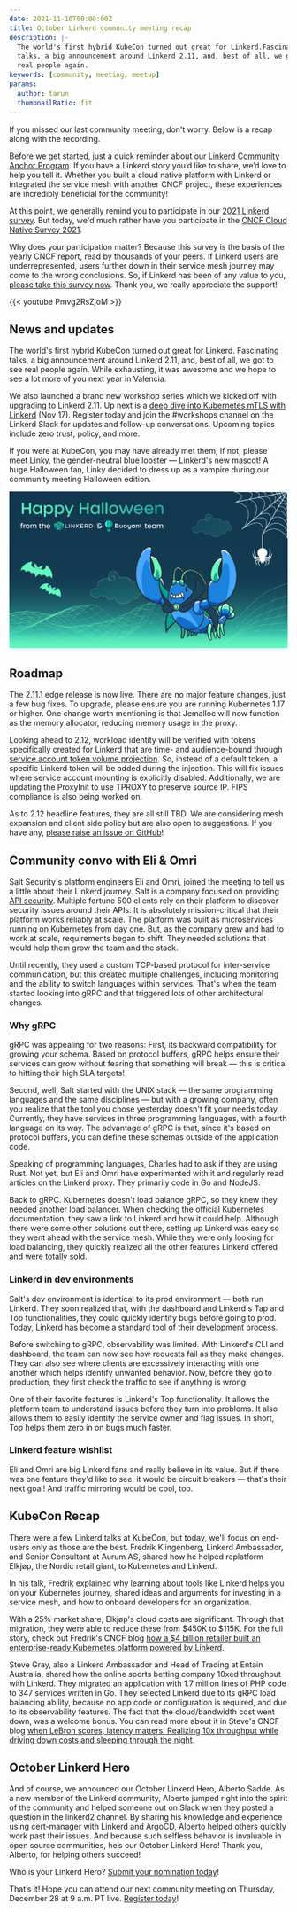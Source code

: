 ```yaml
---
date: 2021-11-10T00:00:00Z
title: October Linkerd community meeting recap
description: |-
  The world's first hybrid KubeCon turned out great for Linkerd.Fascinating
  talks, a big announcement around Linkerd 2.11, and, best of all, we got to see
  real people again.
keywords: [community, meeting, meetup]
params:
  author: tarun
  thumbnailRatio: fit
---
```


If you missed our last community meeting, don't worry. Below is a recap along
with the recording.

Before we get started, just a quick reminder about our
[Linkerd Community Anchor Program](/community/anchor/).
If you have a Linkerd story you’d like to share, we’d love to help you tell it.
Whether you built a cloud native platform with Linkerd or integrated the
service mesh with another CNCF project, these experiences are incredibly
beneficial for the community!

At this point, we generally remind you to participate in our
[2021 Linkerd survey](https://docs.google.com/forms/d/e/1FAIpQLSfofwKQDOrAN9E9Vg1041623A3-8nmEAxlAbvXw-S9r3QnT9g/viewform).
But today, we'd much rather have you participate in the
[CNCF Cloud Native Survey 2021](https://www.surveymonkey.com/r/LZJ9DD7).

Why does your participation matter? Because this survey is the basis of the
yearly CNCF report, read by thousands of your peers. If Linkerd users are
underrepresented, users further down in their service mesh journey may come to
the wrong conclusions. So, if Linkerd has been of any value to you,
[please take this survey now](https://www.surveymonkey.com/r/LZJ9DD7).
Thank you, we really appreciate the support!

{{< youtube Pmvg2RsZjoM >}}

## News and updates

The world's first hybrid KubeCon turned out great for Linkerd. Fascinating
talks, a big announcement around Linkerd 2.11, and, best of all, we got to
see real people again. While exhausting, it was awesome and we hope to see a
lot more of you next year in Valencia.

We also launched a brand new workshop series which we kicked off with upgrading
to Linkerd 2.11. Up next is a
[deep dive into Kubernetes mTLS with Linkerd](https://buoyant.io/register/deep-dive-into-kubernetes-mtls)
(Nov 17). Register today and join the #workshops channel on the Linkerd Slack
for updates and follow-up conversations. Upcoming topics include zero trust,
policy, and more.

If you were at KubeCon, you may have already met them; if not, please meet Linky,
the gender-neutral blue lobster — Linkerd's new mascot! A huge Halloween fan,
Linky decided to dress up as a vampire during our community meeting Halloween
edition.

![linky vampire](linky-vampire.png)

## Roadmap

The 2.11.1 edge release is now live. There are no major feature changes, just a
few bug fixes. To upgrade, please ensure you are running Kubernetes 1.17 or
higher. One change worth mentioning is that Jemalloc will now function as the
memory allocator, reducing memory usage in the proxy.

Looking ahead to 2.12, workload identity will be verified with tokens
specifically created for Linkerd that are time- and audience-bound through
[service account token volume projection](https://kubernetes.io/docs/tasks/configure-pod-container/configure-service-account/#service-account-token-volume-projection).
So, instead of a default token, a specific Linkerd token will be added during
the injection. This will fix issues where service account mounting is
explicitly disabled. Additionally, we are updating the ProxyInit to use TPROXY
to preserve source IP. FIPS compliance is also being worked on.

As to 2.12 headline features, they are all still TBD. We are considering mesh
expansion and client side policy but are also open to suggestions. If you
have any, [please raise an issue on GitHub](https://github.com/linkerd/linkerd2)!

## Community convo with Eli & Omri

Salt Security's platform engineers Eli and Omri, joined the meeting to tell us a
little about their Linkerd journey. Salt is a company focused on providing
[API security](https://salt.security/api-security-trends). Multiple fortune 500
clients rely on their platform to discover security issues around their APIs.
It is absolutely mission-critical that their platform works reliably at scale.
The platform was built as microservices running on Kubernetes from day one.
But, as the company grew and had to work at scale, requirements began to shift.
They needed solutions that would help them grow the team and the stack.

Until recently, they used a custom TCP-based protocol for inter-service
communication, but this created multiple challenges, including monitoring and
the ability to switch languages within services. That's when the team started
looking into gRPC and that triggered lots of other architectural changes.

### Why gRPC

gRPC was appealing for two reasons: First, its backward compatibility for growing
your schema. Based on protocol buffers, gRPC helps ensure their services can grow
without fearing that something will break — this is critical to hitting their high
SLA targets!

Second, well, Salt started with the UNIX stack — the same programming languages
and the same disciplines  — but with a growing company, often you realize that
the tool you chose yesterday doesn't fit your needs today. Currently, they have
services in three programming languages, with a fourth language on its way. The
advantage of gRPC is that, since it's based on protocol buffers, you can define
these schemas outside of the application code.

Speaking of programming languages, Charles had to ask if they are using Rust.
Not yet, but Eli and Omri have experimented with it and regularly read articles
on the Linkerd proxy. They primarily code in Go and NodeJS.

Back to gRPC. Kubernetes doesn't load balance gRPC, so they knew they needed
another load balancer. When checking the official Kubernetes documentation, they
saw a link to Linkerd and how it could help. Although there were some other
solutions out there, setting up Linkerd was easy so they went ahead with the
service mesh.
While they were only looking for load balancing, they quickly realized all the
other features Linkerd offered and were totally sold.

### Linkerd in dev environments

Salt's dev environment is identical to its prod environment — both run Linkerd.
They soon realized that, with the dashboard and Linkerd's Tap and Top
functionalities, they could quickly identify bugs before going to prod. Today,
Linkerd has become a standard tool of their development process.

Before switching to gRPC, observability was limited. With Linkerd's CLI and
dashboard, the team can now see how requests fail as they make changes. They
can also see where clients are excessively interacting with one another which
helps identify unwanted behavior. Now, before they go to production, they first
check the traffic to see if anything is wrong.

One of their favorite features is Linkerd's Top functionality. It allows the
platform team to understand issues before they turn into problems. It also
allows them to easily identify the service owner and flag issues. In short,
Top helps them zero in on bugs much faster.

### Linkerd feature wishlist

Eli and Omri are big Linkerd fans and really believe in its value. But if there
was one feature they'd like to see, it would be circuit breakers — that's their
next goal!  And traffic mirroring would be cool, too.

## KubeCon Recap

There were a few Linkerd talks at KubeCon, but today, we'll focus on end-users
only as those are the best. Fredrik Klingenberg, Linkerd Ambassador, and Senior
Consultant at Aurum AS, shared how he helped replatform Elkjøp, the Nordic
retail giant, to Kubernetes and Linkerd.

In his talk, Fredrik explained why learning about tools like Linkerd helps you
on your Kubernetes journey, shared ideas and arguments for investing in a service
mesh, and how to onboard developers for an organization.

With a 25% market share, Elkjøp's cloud costs are significant. Through that
migration, they were able to reduce these from  $450K to $115K. For the full
story, check out Fredrik's CNCF blog
[how a $4 billion retailer built an enterprise-ready Kubernetes platform powered by Linkerd](https://www.cncf.io/blog/2021/02/19/how-a-4-billion-retailer-built-an-enterprise-ready-kubernetes-platform-powered-by-linkerd/).

Steve Gray, also a Linkerd Ambassador and Head of Trading at Entain Australia,
shared how the online sports betting company 10xed throughput with Linkerd.
They migrated an application with 1.7 million lines of PHP code to 347 services
written in Go. They selected Linkerd due to its gRPC load balancing ability,
because no app code or configuration is required, and due to its observability
features. The fact that the cloud/bandwidth cost went down, was a welcome bonus.
You can read more about it in Steve's CNCF blog
[when LeBron scores, latency matters: Realizing 10x throughput while driving down costs and sleeping through the night](https://www.cncf.io/blog/2021/04/19/when-lebron-scores-latency-matters-realizing-10x-throughput-while-driving-down-costs-and-sleeping-through-the-night/).

## October Linkerd Hero

And of course, we announced our October Linkerd Hero, Alberto Sadde. As a new
member of the Linkerd community, Alberto jumped right into the spirit of the
community and helped someone out on Slack when they posted a question in the
linkerd2 channel. By sharing his knowledge and experience using cert-manager
with Linkerd and ArgoCD, Alberto helped others quickly work past their issues.
And because such selfless behavior is invaluable in open source communities,
he’s our October Linkerd Hero! Thank you, Alberto, for helping others succeed!

Who is your Linkerd Hero?
[Submit your nomination today](https://docs.google.com/forms/d/e/1FAIpQLSfNv--UnbbZSzW7J3SbREIMI-HaooyX9im8yLIGB7M_LKT_Fw/viewform)!

That’s it! Hope you can attend our next community meeting on Thursday,
December 28 at 9 a.m. PT live.
[Register today](https://community.cncf.io/events/details/cncf-linkerd-community-presents-december-linkerd-online-community-meetup/)!
